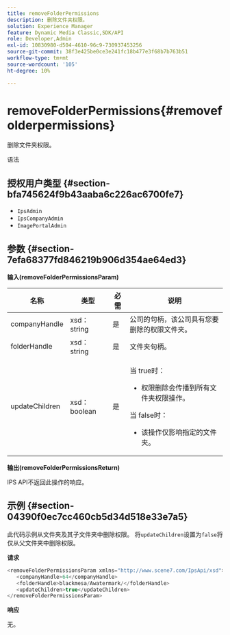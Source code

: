 ```yaml
---
title: removeFolderPermissions
description: 删除文件夹权限。
solution: Experience Manager
feature: Dynamic Media Classic,SDK/API
role: Developer,Admin
exl-id: 10830980-d504-4610-96c9-730937453256
source-git-commit: 38f3e425be0ce3e241fc18b477e3f68b7b763b51
workflow-type: tm+mt
source-wordcount: '105'
ht-degree: 10%

---
```


# removeFolderPermissions{#removefolderpermissions}

删除文件夹权限。

语法

## 授权用户类型 {#section-bfa745624f9b43aaba6c226ac6700fe7}

* `IpsAdmin`
* `IpsCompanyAdmin`
* `ImagePortalAdmin`

## 参数 {#section-7efa68377fd846219b906d354ae64ed3}

**输入(removeFolderPermissionsParam)**

<table id="table_15223256C63C4F008BDB1DF6F0AFE6A8"> 
 <thead> 
  <tr> 
   <th colname="col1" class="entry"> 名称 </th> 
   <th colname="col2" class="entry"> 类型 </th> 
   <th colname="col3" class="entry"> 必需 </th> 
   <th colname="col4" class="entry"> 说明 </th> 
  </tr> 
 </thead>
 <tbody> 
  <tr> 
   <td colname="col1"> <span class="codeph"> <span class="varname"> companyHandle</span> </span> </td> 
   <td colname="col2"> <span class="codeph"> xsd：string</span> </td> 
   <td colname="col3"> 是 </td> 
   <td colname="col4"> 公司的句柄，该公司具有您要删除的权限文件夹。 </td> 
  </tr> 
  <tr> 
   <td colname="col1"> <span class="codeph"> <span class="varname"> folderHandle</span> </span> </td> 
   <td colname="col2"> <span class="codeph"> xsd：string</span> </td> 
   <td colname="col3"> 是 </td> 
   <td colname="col4"> 文件夹句柄。 </td> 
  </tr> 
  <tr> 
   <td colname="col1"> <span class="codeph"> <span class="varname"> updateChildren</span> </span> </td> 
   <td colname="col2"> <span class="codeph"> xsd：boolean</span> </td> 
   <td colname="col3"> 是 </td> 
   <td colname="col4"> <p>当<span class="codeph"> true</span>时： 
     <ul id="ul_1305D060E0F34A61AA3C827E43F296E6"> 
      <li id="li_AB8705F3CEAD4B8A8F1C28291A6F7EC8">权限删除会传播到所有文件夹权限操作。 </li> 
     </ul> </p> <p>当<span class="codeph"> false</span>时： 
     <ul id="ul_19AEE80F1FC84B64AD623E050C12A0CD"> 
      <li id="li_B8B78851004C43DB8CB7958E380AF510">该操作仅影响指定的文件夹。 </li> 
     </ul> </p> </td> 
  </tr> 
 </tbody> 
</table>

**输出(removeFolderPermissionsReturn)**

IPS API不返回此操作的响应。

## 示例 {#section-04390f0ec7cc460cb5d34d518e33e7a5}

此代码示例从文件夹及其子文件夹中删除权限。 将`updateChildren`设置为`false`将仅从父文件夹中删除权限。

**请求**

```java
<removeFolderPermissionsParam xmlns="http://www.scene7.com/IpsApi/xsd">
   <companyHandle>64</companyHandle>
   <folderHandle>blackmesa/Awatermark/</folderHandle>
   <updateChildren>true</updateChildren>
</removeFolderPermissionsParam>
```

**响应**

无。
